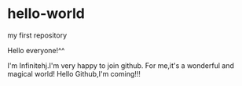 # hello-world
my first repository

Hello everyone!^^

I'm Infinitehj.I'm very happy to join github.
For me,it's a wonderful and magical world!
Hello Github,I'm coming!!!
